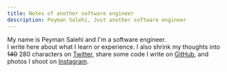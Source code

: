 ```yaml
---
title: Notes of another software engineer
description: Peyman Salehi, Just another software engineer
---
```


My name is Peyman Salehi and I'm a software engineer.  
I write here about what I learn or experience. I also shrink my thoughts into ~~140~~ 280 characters on [Twitter](https://twitter.com/_peymanslh), share some code I write on [GitHub](https://github.com/peymanslh), and photos I shoot on [Instagram](https://instagram.com/peyman.slh).
